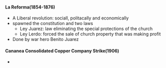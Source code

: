 #### La Reforma(1854-1876)
 - A Liberal revolution: sociall, politacally and economically
 - spawned the constitution and two laws
	 - Ley Juarez: law eliminating the special protections of the church
	 - Ley Lerdo: forced the sale of church property that was making profit
 -  Done by war hero Benito Juarez
#### Cananea Consolidated Copper Company Strike(1906)
 - 
<!--stackedit_data:
eyJoaXN0b3J5IjpbNDAxNjU1OTY1LDEwNzkzMDA0MTUsNjMxMT
A1OTczLC0yMDg4NzQ2NjEyXX0=
-->